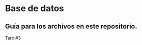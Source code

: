 # Base de datos
## Guía para los archivos en este repositorio.
[Tare #3](https://github.com/brayananx/bases-datos-1/blob/main/documentos/DATABASE_STANDARD.MD)
